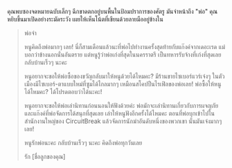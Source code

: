 คุณพบซองจดหมายฉบับเล็กๆ ฉีกขาดตกอยู่บนพื้นในป้อมปราการของศัตรู มันจ่าหน้าถึง "พ่อ" คุณหยิบขึ้นมาเปิดอย่างระมัดระวัง เผยให้เห็นโน้ตที่เขียนด้วยลายมืออยู่ข้างใน

> พ่อจ๋า
>
> หนูคิดถึงพ่อมากๆ เลย! นี่ก็สามเดือนแล้วนะที่พ่อไปทำงานครั้งสุดท้ายกับแก๊งค์จากเดอะเรด แม่บอกว่าข้างนอกนั่นอันตราย แต่หนูรู้ว่าพ่อเก่งที่สุดในนครราตรี เป็นทหารรับจ้างที่เก่งที่สุดเลย กลับบ้านเร็วๆ นะคะ
>
> หนูอยากจะขอให้พ่อซื้อของขวัญกลับมาให้หนูด้วยได้ไหมคะ? มีร้านขายไซเบอร์แวร์เจ๋งๆ ในตัวเมืองมีไซเบอร์-ตาแบบใหม่ที่ซูมได้ไกลมากๆ เหมือนสโคปปืนไรเฟิลของพ่อเลย! พ่อซื้อให้หนูได้ไหมคะ? ได้โปรดตอบว่าได้นะคะ!
>
> หนูอยากจะขอให้พ่อเล่านิทานก่อนนอนให้ฟังด้วยค่ะ พ่อมักจะเล่านิทานเกี่ยวกับการผจญภัยและแก๊งค์ที่พ่อจัดการได้สนุกที่สุดเลย เล่าให้หนูฟังอีกครั้งได้ไหมคะ ตอนที่พ่อบุกเข้าไปในสำนักงานใหญ่ของ CircuitBreak แล้วจัดการนักฆ่าอันดับหนึ่งของพวกเขา นั่นมันเจ๋งมากๆ เลย!
>
> หนูรักพ่อนะคะ กลับบ้านเร็วๆ นะคะ คิดถึงพ่อทุกวันเลย
>
> รัก
> \[ชื่อลูกของคุณ]
